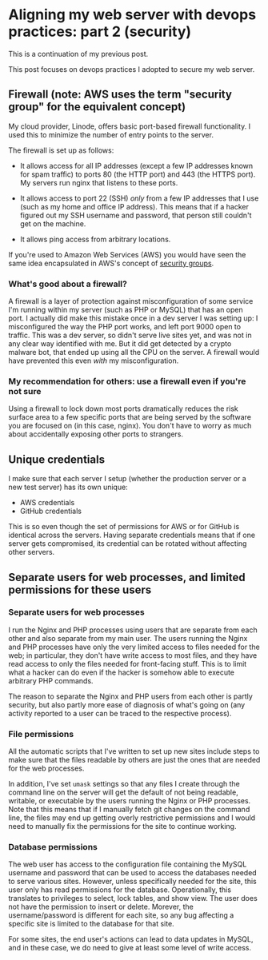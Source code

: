 # Aligning my web server with devops practices: part 2 (security)

This is a continuation of my previous post.

This post focuses on devops practices I adopted to secure my web server.

## Firewall (note: AWS uses the term "security group" for the equivalent concept)

My cloud provider, Linode, offers basic port-based firewall
functionality. I used this to minimize the number of entry points to
the server.

The firewall is set up as follows:

* It allows access for all IP addresses (except a few IP addresses
  known for spam traffic) to ports 80 (the HTTP port) and 443 (the
  HTTPS port). My servers run nginx that listens to these ports.

* It allows access to port 22 (SSH) *only* from a few IP addresses
  that I use (such as my home and office IP address). This means that
  if a hacker figured out my SSH username and password, that person
  still couldn't get on the machine.

* It allows ping access from arbitrary locations.

If you're used to Amazon Web Services (AWS) you would have seen the
same idea encapsulated in AWS's concept of [security
groups](https://docs.aws.amazon.com/vpc/latest/userguide/VPC_SecurityGroups.html).

### What's good about a firewall?

A firewall is a layer of protection against misconfiguration of some
service I'm running within my server (such as PHP or MySQL) that has
an open port. I actually did make this mistake once in a dev server I
was setting up: I misconfigured the way the PHP port works, and left
port 9000 open to traffic. This was a dev server, so didn't serve live
sites yet, and was not in any clear way identified with me. But it did
get detected by a crypto malware bot, that ended up using all the CPU
on the server. A firewall would have prevented this even *with* my
misconfiguration.

### My recommendation for others: use a firewall even if you're not sure

Using a firewall to lock down most ports dramatically reduces the risk
surface area to a few specific ports that are being served by the
software you are focused on (in this case, nginx). You don't have to
worry as much about accidentally exposing other ports to strangers.

## Unique credentials

I make sure that each server I setup (whether the production server or
a new test server) has its own unique:

* AWS credentials
* GitHub credentials

This is so even though the set of permissions for AWS or for GitHub is
identical across the servers. Having separate credentials means that
if one server gets compromised, its credential can be rotated without
affecting other servers.

## Separate users for web processes, and limited permissions for these users

### Separate users for web processes

I run the Nginx and PHP processes using users that are separate from
each other and also separate from my main user. The users running the
Nginx and PHP processes have only the very limited access to files
needed for the web; in particular, they don't have write access to
most files, and they have read access to only the files needed for
front-facing stuff. This is to limit what a hacker can do even if the
hacker is somehow able to execute arbitrary PHP commands.

The reason to separate the Nginx and PHP users from each other is
partly security, but also partly more ease of diagnosis of what's
going on (any activity reported to a user can be traced to the
respective process).

### File permissions

All the automatic scripts that I've written to set up new sites
include steps to make sure that the files readable by others are just
the ones that are needed for the web processes.

In addition, I've set `umask` settings so that any files I create
through the command line on the server will get the default of not
being readable, writable, or executable by the users running the Nginx
or PHP processes. Note that this means that if I manually fetch git
changes on the command line, the files may end up getting overly
restrictive permissions and I would need to manually fix the
permissions for the site to continue working.

### Database permissions

The web user has access to the configuration file containing the MySQL
username and password that can be used to access the databases needed
to serve various sites. However, unless specifically needed for the
site, this user only has read permissions for the
database. Operationally, this translates to privileges to select, lock
tables, and show view. The user does not have the permission to insert
or delete. Morever, the username/password is different for each site,
so any bug affecting a specific site is limited to the database for
that site.

For some sites, the end user's actions can lead to data updates in
MySQL, and in these case, we do need to give at least some level of
write access.
